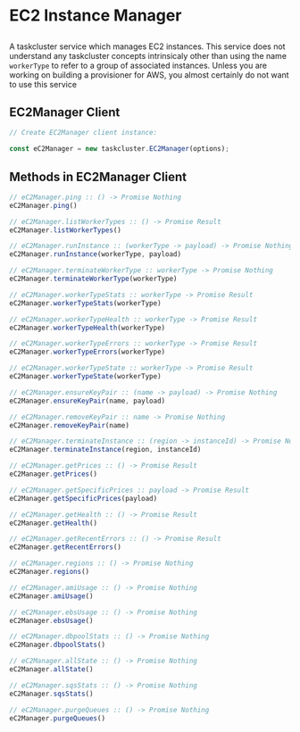 # EC2 Instance Manager

##

A taskcluster service which manages EC2 instances.  This service does not understand any taskcluster concepts intrinsicaly other than using the name `workerType` to refer to a group of associated instances.  Unless you are working on building a provisioner for AWS, you almost certainly do not want to use this service

## EC2Manager Client

```js
// Create EC2Manager client instance:

const eC2Manager = new taskcluster.EC2Manager(options);
```

## Methods in EC2Manager Client

```js
// eC2Manager.ping :: () -> Promise Nothing
eC2Manager.ping()
```

```js
// eC2Manager.listWorkerTypes :: () -> Promise Result
eC2Manager.listWorkerTypes()
```

```js
// eC2Manager.runInstance :: (workerType -> payload) -> Promise Nothing
eC2Manager.runInstance(workerType, payload)
```

```js
// eC2Manager.terminateWorkerType :: workerType -> Promise Nothing
eC2Manager.terminateWorkerType(workerType)
```

```js
// eC2Manager.workerTypeStats :: workerType -> Promise Result
eC2Manager.workerTypeStats(workerType)
```

```js
// eC2Manager.workerTypeHealth :: workerType -> Promise Result
eC2Manager.workerTypeHealth(workerType)
```

```js
// eC2Manager.workerTypeErrors :: workerType -> Promise Result
eC2Manager.workerTypeErrors(workerType)
```

```js
// eC2Manager.workerTypeState :: workerType -> Promise Result
eC2Manager.workerTypeState(workerType)
```

```js
// eC2Manager.ensureKeyPair :: (name -> payload) -> Promise Nothing
eC2Manager.ensureKeyPair(name, payload)
```

```js
// eC2Manager.removeKeyPair :: name -> Promise Nothing
eC2Manager.removeKeyPair(name)
```

```js
// eC2Manager.terminateInstance :: (region -> instanceId) -> Promise Nothing
eC2Manager.terminateInstance(region, instanceId)
```

```js
// eC2Manager.getPrices :: () -> Promise Result
eC2Manager.getPrices()
```

```js
// eC2Manager.getSpecificPrices :: payload -> Promise Result
eC2Manager.getSpecificPrices(payload)
```

```js
// eC2Manager.getHealth :: () -> Promise Result
eC2Manager.getHealth()
```

```js
// eC2Manager.getRecentErrors :: () -> Promise Result
eC2Manager.getRecentErrors()
```

```js
// eC2Manager.regions :: () -> Promise Nothing
eC2Manager.regions()
```

```js
// eC2Manager.amiUsage :: () -> Promise Nothing
eC2Manager.amiUsage()
```

```js
// eC2Manager.ebsUsage :: () -> Promise Nothing
eC2Manager.ebsUsage()
```

```js
// eC2Manager.dbpoolStats :: () -> Promise Nothing
eC2Manager.dbpoolStats()
```

```js
// eC2Manager.allState :: () -> Promise Nothing
eC2Manager.allState()
```

```js
// eC2Manager.sqsStats :: () -> Promise Nothing
eC2Manager.sqsStats()
```

```js
// eC2Manager.purgeQueues :: () -> Promise Nothing
eC2Manager.purgeQueues()
```

